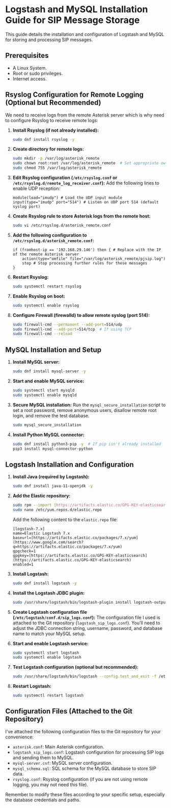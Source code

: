 # Logstash and MySQL Installation Guide for SIP Message Storage

This guide details the installation and configuration of Logstash and MySQL for storing and processing SIP messages.  


## Prerequisites

*   A Linux System.
*   Root or sudo privileges.
*   Internet access.


## Rsyslog Configuration for Remote Logging (Optional but Recommended)

We need to receive logs from the remote Asterisk server which is why need to configure Rsyslog to receive remote logs:

1.  **Install Rsyslog (if not already installed):**

    ```bash
    sudo dnf install rsyslog -y
    ```

2.  **Create directory for remote logs:**

    ```bash
    sudo mkdir -p /var/log/asterisk_remote
    sudo chown root:root /var/log/asterisk_remote  # Set appropriate ownership
    sudo chmod 755 /var/log/asterisk_remote
    ```

3.  **Edit Rsyslog configuration (`/etc/rsyslog.conf` or `/etc/rsyslog.d/remote_log_receiver.conf`):** Add the following lines to enable UDP reception:

    ```
    module(load="imudp") # Load the UDP input module
    input(type="imudp" port="514") # Listen on UDP port 514 (default syslog port)
    ```

4.  **Create Rsyslog rule to store Asterisk logs from the remote host:**

    ```bash
    sudo vi /etc/rsyslog.d/asterisk_remote.conf
    ```

5.  **Add the following configuration to `/etc/rsyslog.d/asterisk_remote.conf`:**

    ```
    if (fromhost-ip == '192.168.29.146') then { # Replace with the IP of the remote Asterisk server
        action(type="omfile" file="/var/log/asterisk_remote/pjsip.log")
        stop # Stop processing further rules for these messages
    }
    ```

6.  **Restart Rsyslog:**

    ```bash
    sudo systemctl restart rsyslog
    ```

7.  **Enable Rsyslog on boot:**

    ```bash
    sudo systemctl enable rsyslog
    ```

8.  **Configure Firewall (firewalld) to allow remote syslog (port 514):**

    ```bash
    sudo firewall-cmd --permanent --add-port=514/udp
    sudo firewall-cmd --add-port=514/tcp  # If using TCP
    sudo firewall-cmd --reload
    ```

## MySQL Installation and Setup

1.  **Install MySQL server:**

    ```bash
    sudo dnf install mysql-server -y
    ```

2.  **Start and enable MySQL service:**

    ```bash
    sudo systemctl start mysqld
    sudo systemctl enable mysqld
    ```

3.  **Secure MySQL installation:** Run the `mysql_secure_installation` script to set a root password, remove anonymous users, disallow remote root login, and remove the test database.

    ```bash
    sudo mysql_secure_installation
    ```

4.  **Install Python MySQL connector:**

    ```bash
    sudo dnf install python3-pip -y  # If pip isn't already installed
    pip3 install mysql-connector-python
    ```

## Logstash Installation and Configuration

1.  **Install Java (required by Logstash):**

    ```bash
    sudo dnf install java-11-openjdk -y
    ```

2.  **Add the Elastic repository:**

    ```bash
    sudo rpm --import [https://artifacts.elastic.co/GPG-KEY-elasticsearch](https://artifacts.elastic.co/GPG-KEY-elasticsearch)
    sudo nano /etc/yum.repos.d/elastic.repo
    ```

    Add the following content to the `elastic.repo` file:

    ```
    [logstash-7.x]
    name=Elastic Logstash 7.x
    baseurl=[https://artifacts.elastic.co/packages/7.x/yum](https://www.google.com/search?q=https://artifacts.elastic.co/packages/7.x/yum)
    gpgcheck=1
    gpgkey=[https://artifacts.elastic.co/GPG-KEY-elasticsearch](https://artifacts.elastic.co/GPG-KEY-elasticsearch)
    enabled=1
    ```

3.  **Install Logstash:**

    ```bash
    sudo dnf install logstash -y
    ```

4.  **Install the Logstash JDBC plugin:**

    ```bash
    sudo /usr/share/logstash/bin/logstash-plugin install logstash-output-jdbc
    ```

5.  **Create Logstash configuration file (`/etc/logstash/conf.d/sip_logs.conf`):**  The configuration file I used is attached to the Git repository (`logstash_sip_logs.conf`). You'll need to adjust the JDBC connection string, username, password, and database name to match your MySQL setup.

6.  **Start and enable Logstash service:**

    ```bash
    sudo systemctl start logstash
    sudo systemctl enable logstash
    ```

7.  **Test Logstash configuration (optional but recommended):**

    ```bash
    sudo /usr/share/logstash/bin/logstash --config.test_and_exit -f /etc/logstash/conf.d/sip_logs.conf
    ```

8.  **Restart Logstash:**

    ```bash
    sudo systemctl restart logstash
    ```

## Configuration Files (Attached to the Git Repository)

I've attached the following configuration files to the Git repository for your convenience:

*   `asterisk.conf`: Main Asterisk configuration.
*   `logstash_sip_logs.conf`: Logstash configuration for processing SIP logs and sending them to MySQL.
*   `mysql-server.cnf`: MySQL server configuration.
*   `mysql_schema.sql`: SQL schema for the MySQL database to store SIP data.
*   `rsyslog.conf`: Rsyslog configuration (if you are not using remote logging, you may not need this file).

Remember to modify these files according to your specific setup, especially the database credentials and paths.


